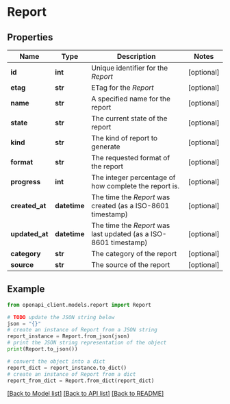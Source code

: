 # Report


## Properties

Name | Type | Description | Notes
------------ | ------------- | ------------- | -------------
**id** | **int** | Unique identifier for the *Report* | [optional] 
**etag** | **str** | ETag for the *Report* | [optional] 
**name** | **str** | A specified name for the report | [optional] 
**state** | **str** | The current state of the report | [optional] 
**kind** | **str** | The kind of report to generate | [optional] 
**format** | **str** | The requested format of the report | [optional] 
**progress** | **int** | The integer percentage of how complete the report is. | [optional] 
**created_at** | **datetime** | The time the *Report* was created (as a ISO-8601 timestamp) | [optional] 
**updated_at** | **datetime** | The time the *Report* was last updated (as a ISO-8601 timestamp) | [optional] 
**category** | **str** | The category of the report | [optional] 
**source** | **str** | The source of the report | [optional] 

## Example

```python
from openapi_client.models.report import Report

# TODO update the JSON string below
json = "{}"
# create an instance of Report from a JSON string
report_instance = Report.from_json(json)
# print the JSON string representation of the object
print(Report.to_json())

# convert the object into a dict
report_dict = report_instance.to_dict()
# create an instance of Report from a dict
report_from_dict = Report.from_dict(report_dict)
```
[[Back to Model list]](../README.md#documentation-for-models) [[Back to API list]](../README.md#documentation-for-api-endpoints) [[Back to README]](../README.md)


